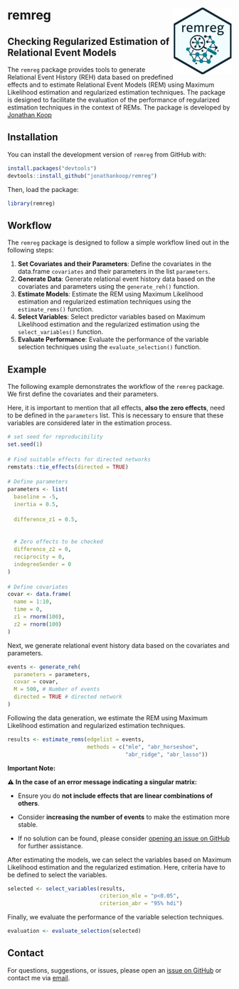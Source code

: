 <!-- README.md is generated from README.Rmd. Please edit that file -->

# remreg <a href="https://github.com/jonathankoop/remreg"><img src="man/figures/logo.svg" align="right" height="150"/></a>

## Checking Regularized Estimation of Relational Event Models

The `remreg` package provides tools to generate Relational Event History
(REH) data based on predefined effects and to estimate Relational Event
Models (REM) using Maximum Likelihood estimation and regularized
estimation techniques. The package is designed to facilitate the
evaluation of the performance of regularized estimation techniques in
the context of REMs. The package is developed by [Jonathan
Koop](https://jonathankoop.eu)

## Installation

You can install the development version of `remreg` from GitHub with:

``` r
install.packages("devtools")
devtools::install_github("jonathankoop/remreg")
```

Then, load the package:

``` r
library(remreg)
```

## Workflow

The `remreg` package is designed to follow a simple workflow lined out
in the following steps:

1.  **Set Covariates and their Parameters**: Define the covariates in
    the data.frame `covariates` and their parameters in the list
    `parameters`.
2.  **Generate Data**: Generate relational event history data based on
    the covariates and parameters using the `generate_reh()` function.
3.  **Estimate Models**: Estimate the REM using Maximum Likelihood
    estimation and regularized estimation techniques using the
    `estimate_rems()` function.
4.  **Select Variables**: Select predictor variables based on Maximum
    Likelihood estimation and the regularized estimation using the
    `select_variables()` function.
5.  **Evaluate Performance**: Evaluate the performance of the variable
    selection techniques using the `evaluate_selection()` function.

## Example

The following example demonstrates the workflow of the `remreg` package.
We first define the covariates and their parameters.

Here, it is important to mention that all effects, **also the zero
effects**, need to be defined in the `parameters` list. This is
necessary to ensure that these variables are considered later in the
estimation process.

``` r
# set seed for reproducibility
set.seed(1)

# Find suitable effects for directed networks
remstats::tie_effects(directed = TRUE)

# Define parameters
parameters <- list(
  baseline = -5,
  inertia = 0.5,
  
  difference_z1 = 0.5,

  
  # Zero effects to be checked
  difference_z2 = 0,
  reciprocity = 0,
  indegreeSender = 0
)

# Define covariates
covar <- data.frame(
  name = 1:10,
  time = 0,
  z1 = rnorm(100),
  z2 = rnorm(100)
)
```

Next, we generate relational event history data based on the covariates
and parameters.

``` r
events <- generate_reh(
  parameters = parameters,
  covar = covar,
  M = 500, # Number of events 
  directed = TRUE # directed network
)
```

Following the data generation, we estimate the REM using Maximum
Likelihood estimation and regularized estimation techniques.

``` r
results <- estimate_rems(edgelist = events,
                         methods = c("mle", "abr_horseshoe", 
                                     "abr_ridge", "abr_lasso"))
```

**Important Note:**

⚠️ **In the case of an error message indicating a singular matrix:**

- Ensure you do **not include effects that are linear combinations of
  others**.

- Consider **increasing the number of events** to make the estimation
  more stable.

- If no solution can be found, please consider [opening an issue on
  GitHub](https://github.com/jonathankoop/remreg/issues) for further
  assistance.

After estimating the models, we can select the variables based on
Maximum Likelihood estimation and the regularized estimation. Here,
criteria have to be defined to select the variables.

``` r
selected <- select_variables(results,
                             criterion_mle = "p<0.05",
                             criterion_abr = "95% hdi")
```

Finally, we evaluate the performance of the variable selection
techniques.

``` r
evaluation <- evaluate_selection(selected)
```

## Contact

For questions, suggestions, or issues, please open an [issue on
GitHub](https://github.com/jonathankoop/remreg/issues) or contact me via
[email](mailto:j.koop@uu.nl).
